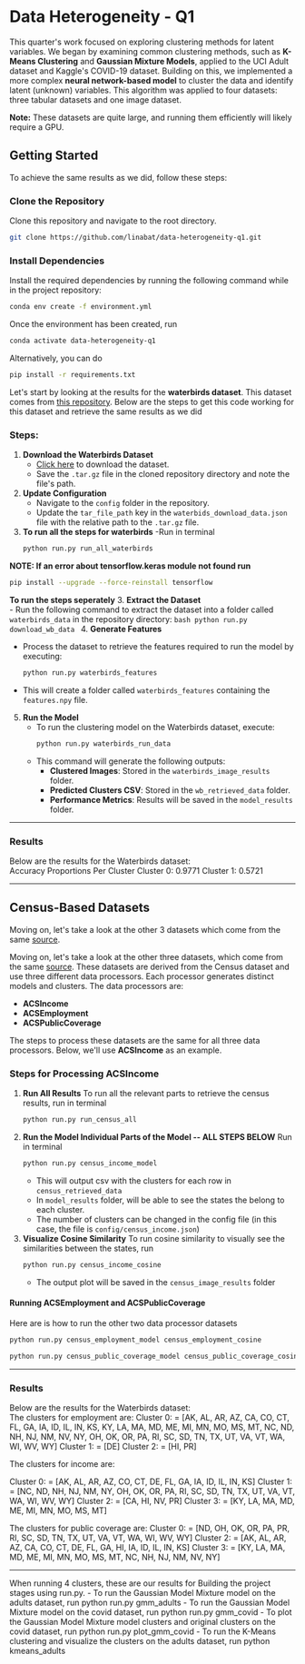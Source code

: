 # Data Heterogeneity - Q1

This quarter's work focused on exploring clustering methods for latent variables. We began by examining common clustering methods, such as **K-Means Clustering** and **Gaussian Mixture Models**, applied to the UCI Adult dataset and Kaggle's COVID-19 dataset. Building on this, we implemented a more complex **neural network-based model** to cluster the data and identify latent (unknown) variables. This algorithm was applied to four datasets: three tabular datasets and one image dataset.

**Note:** These datasets are quite large, and running them efficiently will likely require a GPU.

## Getting Started

To achieve the same results as we did, follow these steps:

### Clone the Repository

Clone this repository and navigate to the root directory.
```bash
git clone https://github.com/linabat/data-heterogeneity-q1.git
```

### Install Dependencies

Install the required dependencies by running the following command while in the project repository:

```bash
conda env create -f environment.yml
```
Once the environment has been created, run 
```bash
conda activate data-heterogeneity-q1
```

Alternatively, you can do 
```bash
pip install -r requirements.txt
```

Let's start by looking at the results for the **waterbirds dataset**. This dataset comes from [this repository](https://github.com/kohpangwei/group_DRO). Below are the steps to get this code working for this dataset and retrieve the same results as we did
### Steps:
1. **Download the Waterbirds Dataset**  
   - [Click here](https://nlp.stanford.edu/data/dro/waterbird_complete95_forest2water2.tar.gz) to download the dataset.
   - Save the `.tar.gz` file in the cloned repository directory and note the file's path.
2. **Update Configuration**  
   - Navigate to the `config` folder in the repository.
   - Update the `tar_file_path` key in the `waterbids_download_data.json` file with the relative path to the `.tar.gz` file.
3. **To run all the steps for waterbirds**
    -Run in terminal
   ```bash
   python run.py run_all_waterbirds
   ```
**NOTE: If an error about tensorflow.keras module not found run**

  ```bash
  pip install --upgrade --force-reinstall tensorflow
  ```
**To run the steps seperately**
3. **Extract the Dataset**  
    - Run the following command to extract the dataset into a folder called `waterbirds_data` in the repository directory:
     ```bash
     python run.py download_wb_data
     ```
4. **Generate Features**  
   - Process the dataset to retrieve the features required to run the model by executing:
     ```bash
     python run.py waterbirds_features
     ```
   - This will create a folder called `waterbirds_features` containing the `features.npy` file.
5. **Run the Model**  
   - To run the clustering model on the Waterbirds dataset, execute:
     ```bash
     python run.py waterbirds_run_data
     ```
   - This command will generate the following outputs:
     - **Clustered Images**: Stored in the `waterbirds_image_results` folder.
     - **Predicted Clusters CSV**: Stored in the `wb_retrieved_data` folder.
     - **Performance Metrics**: Results will be saved in the `model_results` folder.

---

### Results

Below are the results for the Waterbirds dataset:  
Accuracy Proportions Per Cluster
Cluster 0: 0.9771
Cluster 1: 0.5721

---
## Census-Based Datasets

Moving on, let's take a look at the other 3 datasets which come from the same [source](https://github.com/socialfoundations/folktables). 

Moving on, let's take a look at the other three datasets, which come from the same [source](https://github.com/socialfoundations/folktables). These datasets are derived from the Census dataset and use three different data processors. Each processor generates distinct models and clusters. The data processors are: 

- **ACSIncome**
- **ACSEmployment**
- **ACSPublicCoverage**

The steps to process these datasets are the same for all three data processors. Below, we'll use **ACSIncome** as an example.

### Steps for Processing ACSIncome
1. **Run All Results**
   To run all the relevant parts to retrieve the census results, run in terminal
   ```bash
   python run.py run_census_all
   ```
2. **Run the Model Individual Parts of the Model -- ALL STEPS BELOW**
   Run in terminal
   ```bash
   python run.py census_income_model
   ```
    - This will output csv with the clusters for each row in `census_retrieved_data`
    - In `model_results` folder, will be able to see the states the belong to each cluster.
    - The number of clusters can be changed in the config file (in this case, the file is `config/census_income.json`)
3. **Visualize Cosine Similarity**
   To run cosine similarity to visually see the similarities between the states, run
   ```bash
   python run.py census_income_cosine
   ```
    - The output plot will be saved in the `census_image_results` folder

#### Running ACSEmployment and ACSPublicCoverage
Here are is how to run the other two data processor datasets 
```bash
python run.py census_employment_model census_employment_cosine
```

``` bash
python run.py census_public_coverage_model census_public_coverage_cosine
```
---

### Results
Below are the results for the Waterbirds dataset:  
The clusters for employment are: 
Cluster 0: = [AK, AL, AR, AZ, CA, CO, CT, FL, GA, IA, ID, IL, IN, KS, KY, LA, MA, MD, ME, MI, MN, MO, MS, MT, NC, ND, NH, NJ, NM, NV, NY, OH, OK, OR, PA, RI, SC, SD, TN, TX, UT, VA, VT, WA, WI, WV, WY]
Cluster 1: = [DE]
Cluster 2: = [HI, PR]

The clusters for income are: 

Cluster 0: = [AK, AL, AR, AZ, CO, CT, DE, FL, GA, IA, ID, IL, IN, KS]
Cluster 1: = [NC, ND, NH, NJ, NM, NY, OH, OK, OR, PA, RI, SC, SD, TN, TX, UT, VA, VT, WA, WI, WV, WY]
Cluster 2: = [CA, HI, NV, PR]
Cluster 3: = [KY, LA, MA, MD, ME, MI, MN, MO, MS, MT]

The clusters for public coverage are: 
Cluster 0: = [ND, OH, OK, OR, PA, PR, RI, SC, SD, TN, TX, UT, VA, VT, WA, WI, WV, WY]
Cluster 2: = [AK, AL, AR, AZ, CA, CO, CT, DE, FL, GA, HI, IA, ID, IL, IN, KS]
Cluster 3: = [KY, LA, MA, MD, ME, MI, MN, MO, MS, MT, NC, NH, NJ, NM, NV, NY]

---
When running 4 clusters, these are our results for
Building the project stages using run.py.
    - To run the Gaussian Model Mixture model on the adults dataset, run python run.py gmm_adults
     - To run the Gaussian Model Mixture model on the covid dataset, run python run.py gmm_covid
     - To plot the Gaussian Model Mixture model clusters and original clusters on the covid dataset, run python run.py plot_gmm_covid
     - To run the K-Means clustering and visualize the clusters on the adults dataset, run python kmeans_adults